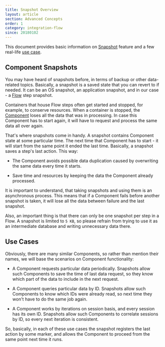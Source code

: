 ```yaml
---
title: Snapshot Overview
layout: article
section: Advanced Concepts
order: 1
category: integration-flow
since: 20180102
---
```


This document provides basic information on [Snapshot](#component-snapshots) feature and a few real-life [use case](#use-cases).

## Component Snapshots
You may have heard of snapshots before, in terms of backup or other data-related topics. Basically, a snapshot is a saved state that you can revert to if needed. It can be an OS snapshot, an application snapshot, and in our case - a [Flow](integration-flow) step snapshot.

Containers that house Flow steps often get started and stopped, for example, to conserve resources. When a container is stopped, the [Component](integration-component) loses all the data that was in processing. In case this Component has to start again, it will have to request and process the same data all over again.

That's where snapshots come in handy. A snapshot contains Component state at some particular time. The next time that Component has to start - it will start from the same point it ended the last time. Basically, a snapshot saves a step's last action. This way:

- The Component avoids possible data duplication caused by overwriting the same data every time it starts.

- Save time and resources by keeping the data the Component already processed.

It is important to understand, that taking snapshots and using them is an asynchronous process. This means that if a Component fails before another snapshot is taken, it will lose all the data between failure and the last snapshot. 

Also, an important thing is that there can only be one snapshot per step in a Flow. A snapshot is limited to `5 KB`, so please refrain from trying to use it as an intermediate database and writing unnecessary data there.  

## Use Cases
Obviously, there are many similar Components, so rather than mention their names, we will base the scenarios on Component functionality:

- A Component requests particular data periodically. Snapshots allow such Components to save the time of last data request, so they know which part of the data to include in the next request.

- A Component queries particular data by ID. Snapshots allow such Components to know which IDs were already read, so next time they won't have to do the same job again.

- A Component works by iterations on session basis, and every session has its own ID. Snapshots allow such Components to correlate sessions by ID, so every next iteration is consistent.

So, basically, in each of these use cases the snapshot registers the last action by some marker, and allows the Component to proceed from the same point next time it runs.
